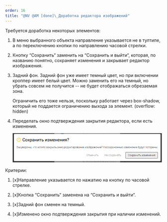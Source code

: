 ```yaml
---
order: 16
title: "@NV @AM [done]\_Доработка редактора изображений"
---
```


Требуется доработка некоторых элементов:

1. В меню выбранного объекта направление указывается не в тултипе, а по переключению кнопки по направлению часовой стрелки.

2. Кнопку “Сохранить“ заменить на “Сохранить и выйти“, которая, по названию понятно, сохраняет изменения и закрывает редактор изображения.

3. Задний фон. Задний фон уже имеет темный цвет, но при включении кроппер имеет белый цвет. Можно заменить его на темный, но убрать совсем не получится -- не будет отображаться обрезаемая зона.

   Ограничить его тоже нельзя, поскольку работает через box-shadow, который не поддается ограничению выхода за элемент. (overflow: hidden)

4. Переделать окно подтверждения закрытия редактора, если есть изменения.

   ![](./nv-dorabotka-redaktora-izobrazheniy.png)

Критерии:

1. \[x\]Направление указывается по нажатию на кнопку по часовой стрелке.

2. \[x\]Кнопка “Сохранить“ заменена на “Сохранить и выйти“.

3. \[x\]Задний фон сменен на темный.

4. \[x\]Изменено окно подтверждения закрытия при наличии изменений.